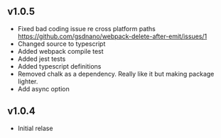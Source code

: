 v1.0.5
---
* Fixed bad coding issue re cross platform paths https://github.com/gsdnano/webpack-delete-after-emit/issues/1
* Changed source to typescript
* Added webpack compile test
* Added jest tests
* Added typescript definitions
* Removed chalk as a dependency. Really like it but making package lighter.
* Add async option

v1.0.4
---
* Initial relase